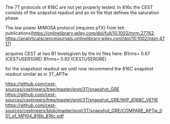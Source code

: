 The 7T protocols of 816C are not yet properly tested.
In 816c the CEST consists of the snapshot readout and an ini file that defines the saturation phase.

The low power MIMOSA protocol (requires pTX) from teh publications(https://onlinelibrary.wiley.com/doi/full/10.1002/mrm.27762, https://analyticalsciencejournals.onlinelibrary.wiley.com/doi/10.1002/nbm.4717)

acquires CEST at two B1 levelsgiven by the ini files here:
B1rms= 0.67   (CESTUSER1GRE)
B1rms= 0.92   (CESTUSERGRE)


for the snapshoot readout we until now recommend the 816C snapshot readout similar as in 3T_APTw

https://github.com/cest-sources/cestineers/tree/master/prot/3T/snapshot_GRE
https://github.com/cest-sources/cestineers/tree/master/prot/3T/snapshot_GRE/WIP_816BC_VE11E
https://github.com/cest-sources/cestineers/blob/master/prot/3T/snapshot_GRE/COMPARE_APTw_001_of_MPI04_816b_816c.pdf





